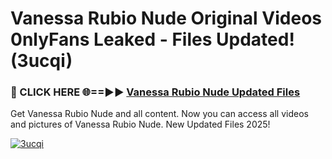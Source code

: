 # Vanessa Rubio Nude Original Videos 0nlyFans Leaked - Files Updated! (3ucqi)

<h3>🔴 CLICK HERE 🌐==►► <a href="https://tinyurl.com/yc6ubb5a" rel="nofollow">Vanessa Rubio Nude Updated Files</a></h3>

Get Vanessa Rubio Nude and all content. Now you can access all videos and pictures of Vanessa Rubio Nude. New Updated Files 2025!

[![3ucqi](https://i.imgur.com/7eu0CRL.gif)](https://tinyurl.com/yc6ubb5a)
